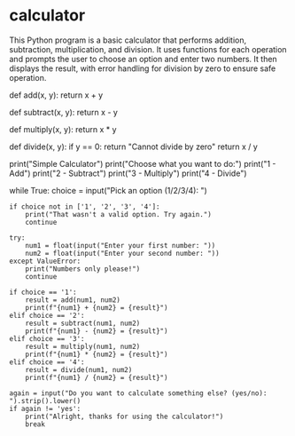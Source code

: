 # calculator
This Python program is a basic calculator that performs addition, subtraction, multiplication, and division. It uses functions for each operation and prompts the user to choose an option and enter two numbers. It then displays the result, with error handling for division by zero to ensure safe operation.










def add(x, y):
    return x + y

def subtract(x, y):
    return x - y

def multiply(x, y):
    return x * y

def divide(x, y):
    if y == 0:
        return "Cannot divide by zero"
    return x / y

print("Simple Calculator")
print("Choose what you want to do:")
print("1 - Add")
print("2 - Subtract")
print("3 - Multiply")
print("4 - Divide")

while True:
    choice = input("Pick an option (1/2/3/4): ")

    if choice not in ['1', '2', '3', '4']:
        print("That wasn't a valid option. Try again.")
        continue

    try:
        num1 = float(input("Enter your first number: "))
        num2 = float(input("Enter your second number: "))
    except ValueError:
        print("Numbers only please!")
        continue

    if choice == '1':
        result = add(num1, num2)
        print(f"{num1} + {num2} = {result}")
    elif choice == '2':
        result = subtract(num1, num2)
        print(f"{num1} - {num2} = {result}")
    elif choice == '3':
        result = multiply(num1, num2)
        print(f"{num1} * {num2} = {result}")
    elif choice == '4':
        result = divide(num1, num2)
        print(f"{num1} / {num2} = {result}")

    again = input("Do you want to calculate something else? (yes/no): ").strip().lower()
    if again != 'yes':
        print("Alright, thanks for using the calculator!")
        break
